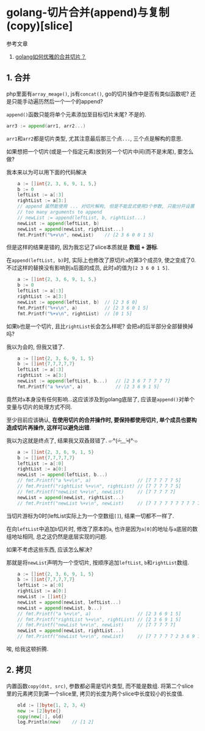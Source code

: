 # golang-切片合并(append)与复制(copy)[slice]

<!--
<!key!>: {0a187fb9-dc95-410a-b32a-9fc8108655c1}
-->

参考文章

1. [golang如何优雅的合并切片？](https://segmentfault.com/q/1010000011354818)

## 1. 合并

php里面有`array_meage()`, js有`concat()`, go的切片操作中是否有类似函数呢? 还是只能手动遍历然后一个一个的append?

`append()`函数只能将单个元素添加至目标切片末尾? 不是的.

```go
arr3 := append(arr1, arr2...)
```

`arr1`和`arr2`都是切片类型, 尤其注意最后那三个点`...`, 三个点是解构的意思.

如果想把一个切片(或是一个指定元素)放到另一个切片中间(而不是末尾), 要怎么做?

我本来以为可以用下面的代码解决

```go
	a := []int{2, 3, 6, 9, 1, 5,}
	b := 0
	leftList := a[:3]
	rightList := a[3:]
	// append 虽然能使用 ... 对切片解构, 但是不能显式使用3个参数, 只能分开设置
	// too many arguments to append
	// newList := append(leftList, b, rightList...)
	newList := append(leftList, b)
	newList = append(newList, rightList...)
	fmt.Printf("%+v\n", newList)	// [2 3 6 0 0 1 5]
```

但是这样的结果是错的, 因为我忘记了slice本质就是 **数组 + 游标**.

在`append(leftList, b)`时, 实际上也修改了原切片`a`的第3个成员9, 使之变成了0. 不过这样的替换没有影响到`a`后面的成员, 此时`a`的值为`[2 3 6 0 1 5]`.

```go
	a := []int{2, 3, 6, 9, 1, 5,}
	b := 0
	leftList := a[:3]
	rightList := a[3:]
	newList := append(leftList, b) 	// [2 3 6 0]
	fmt.Printf("%+v\n", a)			// [2 3 6 0 1 5]
	fmt.Printf("%+v\n", rightList)	// [0 1 5]

```

如果`b`也是一个切片, 且比`rightList`长会怎么样呢? 会把`a`的后半部分全部替换掉吗? 

我以为会的, 但我又错了.

```go
	a := []int{2, 3, 6, 9, 1, 5}
	b := []int{7,7,7,7,7}
	leftList := a[:3]
	rightList := a[3:]
	newList := append(leftList, b...) 	// [2 3 6 7 7 7 7 7]
	fmt.Printf("a %+v\n", a)			// [2 3 6 9 1 5]
```

竟然对`a`本身没有任何影响...这应该涉及到golang底层了, 应该是`append()`对单个变量与切片的处理方式不同.

至少目前应该确认, **在使用切片的合并操作时, 要保持都使用切片, 单个成员也要构造成切片再操作, 这样可以避免出错**.

我以为这就是终点了, 结果我又双叒叕错了. ๐·°(৹˃̵﹏˂̵৹)°·๐

```go
	a := []int{2, 3, 6, 9, 1, 5}
	b := []int{7,7,7,7,7}
	leftList := a[:0]
	rightList := a[0:]
	newList := append(leftList, b...)
	// fmt.Printf("a %+v\n", a)					// [7 7 7 7 7 5]
	// fmt.Printf("rightList %+v\n", rightList)	// [7 7 7 7 7 5]
	// fmt.Printf("newList %+v\n", newList)		// [7 7 7 7 7]
	newList = append(newList, rightList...)
	// fmt.Printf("newList %+v\n", newList)		// [7 7 7 7 7 7 7 7 7 7 5]
```

当切片游标为0时(leftList实际上为一个空数组`[]`), 结果一切都不一样了. 

在向`leftList`中追加`b`切片时, 修改了原本的`a`, 也许是因为`a[0]`的地址与`a`底层的数组地址相同, 总之这仍然是底层实现的问题. 

如果不考虑这些东西, 应该怎么解决?

那就是将`newList`声明为一个空切片, 按顺序追加`leftList`, `b`和`rightList`数组.

```go
	a := []int{2, 3, 6, 9, 1, 5}
	b := []int{7,7,7,7,7}
	leftList := a[:0]
	rightList := a[0:]
	newList := []int{}
	newList = append(newList, leftList...)
	newList = append(newList, b...)
	// fmt.Printf("a %+v\n", a)					// [2 3 6 9 1 5]
	// fmt.Printf("rightList %+v\n", rightList)	// [2 3 6 9 1 5]
	// fmt.Printf("newList %+v\n", newList)		// [7 7 7 7 7]
	newList = append(newList, rightList...)
	// fmt.Printf("newList %+v\n", newList)		// [7 7 7 7 7 2 3 6 9 1 5]
```

唉, 给我这顿折腾.

## 2. 拷贝

内置函数`copy(dst, src)`, 参数都必需是切片类型, 而不能是数组. 将第二个slice里的元素拷贝到第一个slice里, 拷贝的长度为两个slice中长度较小的长度值.

```go
	old := []byte{1, 2, 3, 4}
	new := [2]byte{}
	copy(new[:], old)
	log.Println(new)	// [1 2]
```
